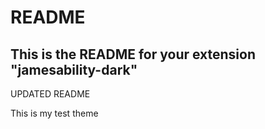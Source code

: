 # README
## This is the README for your extension "jamesability-dark"
UPDATED README

This is my test theme
